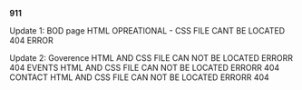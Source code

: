 **911**

Update 1: BOD page HTML OPREATIONAL - CSS FILE CANT BE LOCATED 404 ERROR

Update 2: Goverence HTML AND CSS FILE CAN NOT BE LOCATED ERRORR 404 
          EVENTS HTML AND CSS FILE CAN NOT BE LOCATED ERRORR 404 
          CONTACT HTML AND CSS FILE CAN NOT BE LOCATED ERRORR 404 
